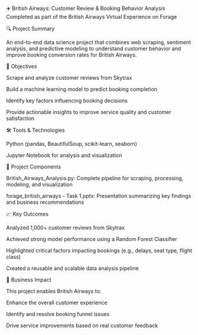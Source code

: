 
✈️ British Airways: Customer Review & Booking Behavior Analysis
Completed as part of the British Airways Virtual Experience on Forage

🔍 Project Summary

An end-to-end data science project that combines web scraping, sentiment analysis, and predictive modeling to understand customer behavior and improve booking conversion rates for British Airways.

🎯 Objectives

Scrape and analyze customer reviews from Skytrax

Build a machine learning model to predict booking completion

Identify key factors influencing booking decisions

Provide actionable insights to improve service quality and customer satisfaction

🛠️ Tools & Technologies

Python (pandas, BeautifulSoup, scikit-learn, seaborn)

Jupyter Notebook for analysis and visualization

📂 Project Components

British_Airways_Analysis.py: Complete pipeline for scraping, processing, modeling, and visualization

forage_british_airways - Task 1.pptx: Presentation summarizing key findings and business recommendations

📈 Key Outcomes

Analyzed 1,000+ customer reviews from Skytrax

Achieved strong model performance using a Random Forest Classifier

Highlighted critical factors impacting bookings (e.g., delays, seat type, flight class)

Created a reusable and scalable data analysis pipeline

💼 Business Impact

This project enables British Airways to:

Enhance the overall customer experience

Identify and resolve booking funnel issues

Drive service improvements based on real customer feedback
